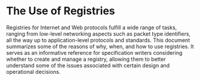 # The Use of Registries

Registries for Internet and Web protocols fulfill a wide range of tasks, ranging from low-level networking aspects such as packet type identifiers, all the way up to application-level protocols and standards. This document summarizes some of the reasons of why, when, and how to use registries. It serves as an informative reference for specification writers considering whether to create and manage a registry, allowing them to better understand some of the issues associated with certain design and operational decisions.
